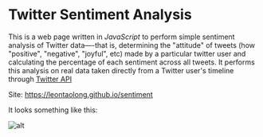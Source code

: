 # Twitter Sentiment Analysis
This is a web page written in _JavaScript_ to perform simple sentiment analysis of Twitter data—-that is, determining the "attitude" of tweets (how "positive", "negative", "joyful", etc) made by a particular twitter user and calculating the percentage of each sentiment across all tweets. It performs this analysis on real data taken directly from a Twitter user's timeline through [Twitter API](https://dev.twitter.com/rest/public)

Site: https://leontaolong.github.io/sentiment

It looks something like this:

![alt](https://info343-au16.github.io/img/sentiment-screenshot.png)

